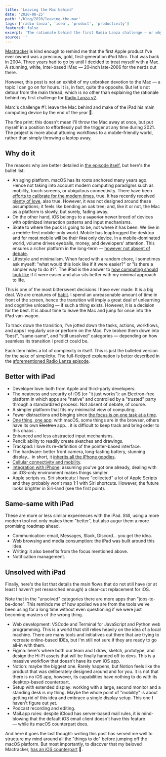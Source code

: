 ```yaml
---
title: 'Leaving the Mac behind'
date: '2020-08-25'
path: '/blog/2020/leaving-the-mac'
tags: ['radio lanza', 'idea', 'product', 'productivity']
featured: false
excerpt: 'The rationale behind the first Radio Lanza challenge — or why leave the Mac behind and make of the iPad my main computing device by the end of the year.'
source: ''
---
```


[Mactracker](https://apps.apple.com/us/app/mactracker/id430255202) is kind enough to remind me that the first Apple product I've ever owned was a precious, gold, first-generation iPod Mini. That was back in 2004. Three years had to go by until I decided to treat myself with a Mac. A stunning, white, Intel-based iMac — 20-inch late-2006 for the nerds out there.

However, this post is not an exhibit of my unbroken devotion to the Mac — a topic I can go on for hours. It is, in fact, quite the opposite. But let's not detour from the main thread, which is no other than explaining the rationale behind my first challenge for [Radio Lanza v2](/blog/2020/radio-lanza-v2).

Marc's challenge #1: leave the Mac behind and make of the iPad his main computing device by the end of the year 🤯.

The fine print: this doesn't mean I'll throw the Mac away at once, but put myself in a position to effortlessly pull the trigger at any time during 2021. The project is more about attuning workflows to a mobile-friendly world, rather than simply throwing a laptop away.

## Why do it

The reasons why are better detailed in [the episode itself](https://www.radiolanza.com/episodes/s2e2), but here's the bullet list:

- An aging platform. macOS has its roots anchored many years ago. Hence not taking into account modern computing paradigms such as mobility, touch screens, or ubiquitous connectivity. There have been [efforts to calibrate for the modern times](https://en.wikipedia.org/wiki/Mac_transition_to_Apple_Silicon), true. It has recently received [plenty of love](https://techcrunch.com/2018/04/05/apples-2019-imac-pro-will-be-shaped-by-workflows/), also true. However, it was not designed around these assumptions; it feels like bending an oak tree; and, like it or not, the Mac as a platform is slowly, but surely, fading away.
- On the other hand, iOS belongs to a ~~superior~~ newer breed of devices with optimized interaction patterns and input mechanisms.
- Skate to where the puck is going to be, not where it has been. We live in a ~~mobile-first~~ mobile-only world. Mobile has leapfrogged the desktop and for most mobile will be their ~~first~~ only device. In a mobile-dominated world, volume drives eyeballs, money, and developers' attention. This ensures a richer platform in the long-term — [however not absent of debate](https://stratechery.com/2020/apple-epic-and-the-app-store/).
- Lifestyle and minimalism. When faced with a random chore, I sometimes ask myself: "what would this look like if it were easier?" or "is there a simpler way to do it?". The iPad is the answer to [how computing should look like](/blog/2019/leapfrogging-the-phone) if it were easier and also sits better with my minimal approach to life.

This is one of the most bittersweet decisions I have ever made. It is a big deal. We are creatures of [habit](/blog/2019/atomic-habits). I spend an unreasonable amount of time in front of the screen, hence the transition will imply a great deal of unlearning and cognitive unloading — if such a thing exists. However, it is a decision for the best. It is about time to leave the Mac and jump for once into the iPad van-wagon.

To track down the transition, I've jotted down the tasks, actions, workflows, and apps I regularly use or perform on the Mac. I've broken them down into "best", "same-same", and "still unsolved" categories — depending on how seamless its transition I predict could be.

Each item hides a lot of complexity in itself. This is just the bulleted version for the sake of simplicity. The full-fledged explanation is better described in the [aforementioned Radio Lanza episode](https://www.radiolanza.com/episodes/s2e2).

## Better with iPad

- Developer love: both from Apple and third-party developers.
- The neatness and security of iOS (or "it just works"): an Electron-free platform in which apps are "native" and controlled by a "trusted" party through a standardized process. Not absent of debate, of course.
- A simpler platform that fits my minimalist view of computing.
- Fewer distractions and binging since [the focus is on one task at a time](/blog/2014/overcoming-focus).
- [One thing, one app](/blog/2015/kindle-tribute/): with macOS, some things are in the browser, others have its own ~~Electron~~ app... it is difficult to keep track and bring order to this chaos .
- Enhanced and less abstracted input mechanisms.
- Pencil: ability to readily create sketches and drawings.
- Trackpad: I love its re-definition of the pointer-based interface.
- The hardware: better front camera, long-lasting battery, stunning display... in short, it [inherits all the iPhone goodies](/blog/2014/the-ultimate-device).
- [Cellular connectivity and mobility](/blog/2016/detachment-apple-watch/).
- [Integration with iPhone](/blog/2014/continuity): assuming you've got one already, dealing with an iOS-only environment makes things simpler.
- Apple scripts vs. Siri shortcuts: I have "collected" a lot of Apple Scripts and they probably won't map 1:1 with Siri shortcuts. However, the future looks brighter in Siri-land (see the first point).

## Same-same with iPad

These are more or less similar experiences with the iPad. Still, using a more modern tool not only makes them "better", but also augur them a more promising roadmap ahead.

- Communication: email, Messages, Slack, Discord... you get the idea.
- Web browsing and media consumption: the iPad was built around this idea.
- Writing: it also benefits from the focus mentioned above.
- Notification management.

## Unsolved with iPad

Finally, here's the list that details the main flows that do not still have (or at least I haven't yet researched enough) a clear-cut replacement for iOS.

Note that in the "unsolved" categories there are more apps than "jobs-to-be-done". This reminds me of how spoiled we are from the tools we've been using for a long time without even questioning if we were just becoming masters of the wrong thing.

- Web development: VSCode and Terminal for JavaScript and Python web programming. This is a world that still relies heavily on the idea of a local machine. There are many tools and initiatives out there that are trying to recreate online-based IDEs, but I'm still not sure if they are ready to go all-in with them.
- Figma: here's where both our team and I draw, sketch, prototype, and design the Hi-Fi assets that will be finally handed off to devs. This is a massive workflow that doesn't have its own iOS app.
- Notion: maybe the biggest one. Rarely happens, but Notion feels like the product that was deliberately designed around and for you. It is not that there is no iOS app, however, its capabilities have nothing to do with its desktop-based counterpart.
- Setup with extended display: working with a large, second monitor and a standing desk is my thing. Maybe the whole point of "mobility" is about getting rid of this idea and embrace a single display setup. This one I haven't figure out yet.
- Podcast recording and editing.
- Mail.app rules: despite iCloud has server-based mail rules, it is mind-blowing that the default iOS email client doesn't have this feature — while its macOS counterpart does.

And here it goes the last thought: writing this post has served me well to structure my mind around all the "things to do" before jumping off the macOS platform. But most importantly, to discover that my beloved Mactracker, [has an iOS counterpart](https://apps.apple.com/us/app/mactracker/id311421597) 🙂.
